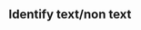 ## Identify text/non text ##

<!-- 
Dentro do diretório passado como parâmetro deve haver outro diretório, e dentro dele as imagens.
pip install --upgrade pip
pip install tensorflow
pip install tf-nightly

# Requirements #

 - Keras 2.5.0
 - Numpy 1.19.5
 - Tensorflow 2.5.0
 - Sklearn 0.24.2
 - Matplotlib 3.4.2
 - gdow 3.13.0
 - tf-nightly 2.6.0


 <!-- Visualize models -->
 <!-- - pydot 1.4.2 -->
 <!-- - graphviz 0.16 -->